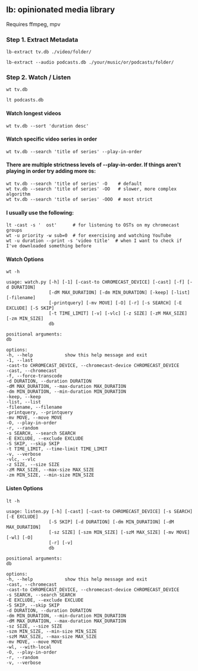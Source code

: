 ## lb: opinionated media library

Requires ffmpeg, mpv

### Step 1. Extract Metadata

    lb-extract tv.db ./video/folder/

    lb-extract --audio podcasts.db ./your/music/or/podcasts/folder/

### Step 2. Watch / Listen

    wt tv.db

    lt podcasts.db

#### Watch longest videos

    wt tv.db --sort 'duration desc'

#### Watch specific video series in order

    wt tv.db --search 'title of series' --play-in-order

#### There are multiple strictness levels of --play-in-order. If things aren't playing in order try adding more `O`s:

    wt tv.db --search 'title of series' -O    # default
    wt tv.db --search 'title of series' -OO   # slower, more complex algorithm
    wt tv.db --search 'title of series' -OOO  # most strict

#### I usually use the following:

    lt -cast -s '  ost'      # for listening to OSTs on my chromecast groups
    wt -u priority -w sub=0  # for exercising and watching YouTube
    wt -u duration --print -s 'video title'  # when I want to check if I've downloaded something before

#### Watch Options

    wt -h

    usage: watch.py [-h] [-1] [-cast-to CHROMECAST_DEVICE] [-cast] [-f] [-d DURATION]
                    [-dM MAX_DURATION] [-dm MIN_DURATION] [-keep] [-list] [-filename]
                    [-printquery] [-mv MOVE] [-O] [-r] [-s SEARCH] [-E EXCLUDE] [-S SKIP]
                    [-t TIME_LIMIT] [-v] [-vlc] [-z SIZE] [-zM MAX_SIZE] [-zm MIN_SIZE]
                    db

    positional arguments:
    db

    options:
    -h, --help            show this help message and exit
    -1, --last
    -cast-to CHROMECAST_DEVICE, --chromecast-device CHROMECAST_DEVICE
    -cast, --chromecast
    -f, --force-transcode
    -d DURATION, --duration DURATION
    -dM MAX_DURATION, --max-duration MAX_DURATION
    -dm MIN_DURATION, --min-duration MIN_DURATION
    -keep, --keep
    -list, --list
    -filename, --filename
    -printquery, --printquery
    -mv MOVE, --move MOVE
    -O, --play-in-order
    -r, --random
    -s SEARCH, --search SEARCH
    -E EXCLUDE, --exclude EXCLUDE
    -S SKIP, --skip SKIP
    -t TIME_LIMIT, --time-limit TIME_LIMIT
    -v, --verbose
    -vlc, --vlc
    -z SIZE, --size SIZE
    -zM MAX_SIZE, --max-size MAX_SIZE
    -zm MIN_SIZE, --min-size MIN_SIZE

#### Listen Options

    lt -h

    usage: listen.py [-h] [-cast] [-cast-to CHROMECAST_DEVICE] [-s SEARCH] [-E EXCLUDE]
                    [-S SKIP] [-d DURATION] [-dm MIN_DURATION] [-dM MAX_DURATION]
                    [-sz SIZE] [-szm MIN_SIZE] [-szM MAX_SIZE] [-mv MOVE] [-wl] [-O]
                    [-r] [-v]
                    db

    positional arguments:
    db

    options:
    -h, --help            show this help message and exit
    -cast, --chromecast
    -cast-to CHROMECAST_DEVICE, --chromecast-device CHROMECAST_DEVICE
    -s SEARCH, --search SEARCH
    -E EXCLUDE, --exclude EXCLUDE
    -S SKIP, --skip SKIP
    -d DURATION, --duration DURATION
    -dm MIN_DURATION, --min-duration MIN_DURATION
    -dM MAX_DURATION, --max-duration MAX_DURATION
    -sz SIZE, --size SIZE
    -szm MIN_SIZE, --min-size MIN_SIZE
    -szM MAX_SIZE, --max-size MAX_SIZE
    -mv MOVE, --move MOVE
    -wl, --with-local
    -O, --play-in-order
    -r, --random
    -v, --verbose

